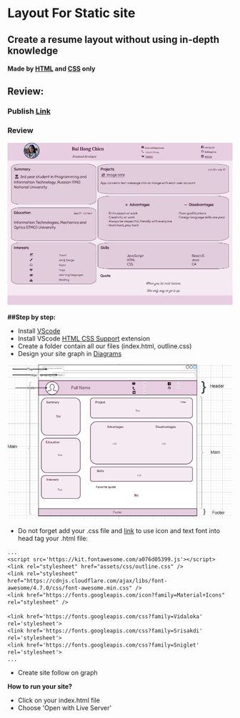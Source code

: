 # Layout For Static site

## Create a resume layout without using in-depth knowledge 

#### Made by [HTML](https://www.w3schools.com/html/html_intro.asp) and [CSS](https://www.w3schools.com/css/) only

## **Review:**

### Publish [Link](https://cranky-montalcini-fb779b.netlify.app/)

### Review

![image](https://github.com/BuiHongChien/resume-layout/blob/master/assets/images/resume.png)

**##Step by step:**

- Install [VScode](https://code.visualstudio.com/)
- Install VScode [HTML CSS Support](https://marketplace.visualstudio.com/items?itemName=ecmel.vscode-html-css#review-details) extension
- Create a folder contain all our files (index.html, outline.css)
- Design your site graph in [Diagrams](https://www.diagrams.net/)

![graph](https://github.com/BuiHongChien/resume-layout/blob/master/assets/images/graph.png)
- Do not forget add your .css file and [link](https://kit.fontawesome.com/a076d05399.js) to use icon and text font into head tag your .html file:

<head>

    ...
    <script src='https://kit.fontawesome.com/a076d05399.js'></script>
    <link rel="stylesheet" href="assets/css/outline.css" />
    <link rel="stylesheet" href="https://cdnjs.cloudflare.com/ajax/libs/font-awesome/4.7.0/css/font-awesome.min.css" />
    <link href="https://fonts.googleapis.com/icon?family=Material+Icons" rel="stylesheet" />

    <link href='https://fonts.googleapis.com/css?family=Vidaloka' rel='stylesheet'>
    <link href='https://fonts.googleapis.com/css?family=Srisakdi' rel='stylesheet'>
    <link href='https://fonts.googleapis.com/css?family=Sniglet' rel='stylesheet'>
    ...

</head>

- Create site follow on graph

**How to run your site?**
- Click on your index.html file
- Choose 'Open with Live Server'